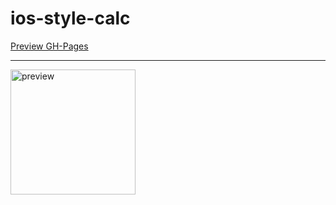 # ios-style-calc
<a href="https://z4ffe.github.io/ios-style-calc/">Preview GH-Pages</a>
<hr>
<img src="https://i.ibb.co/pZyPZBX/Untitled.jpg" alt="preview" width="200">
